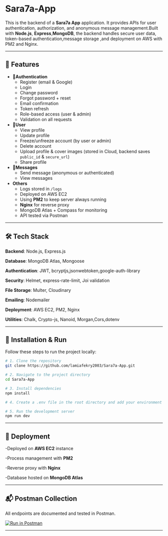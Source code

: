 # Sara7a-App
This is the backend of a **Sara7a App** application.   It provides APIs for user authentication, authorization, and anonymous message management.Built with **Node.js**, **Express**,**MongoDB**, the backend handles secure user data, token-based authentication,message storage ,and deployment on AWS with PM2 and Nginx.

----------------------------------------------
## 🚀 Features

- **🔐Authentication**
  - Register (email & Google)
  - Login
  - Change password
  - Forgot password + reset
  - Email confirmation
  - Token refresh
  - Role-based access (user & admin)
  - Validation on all requests
- **👤User**
  - View profile
  - Update profile
  - Freeze/unfreeze account (by user or admin)
  - Delete account
  - Upload profile & cover images (stored in Cloud, backend saves `public_id` & `secure_url`)
  - Share profile
- **💌Messages**
  - Send message (anonymous or authenticated)
  - View messages
- **Others**
  - Logs stored in `/logs`
  - Deployed on AWS EC2
  - Using **PM2** to keep server always running
  - **Nginx** for reverse proxy
  - MongoDB Atlas + Compass for monitoring
  - API tested via Postman

--------------------------------------------------------

## 🛠️ Tech Stack

**Backend**: Node.js, Express.js

**Database**: MongoDB Atlas, Mongoose

**Authentication**: JWT, bcryptjs,jsonwebtoken,google-auth-library

**Security**: Helmet, express-rate-limit, Joi validation

**File Storage**: Multer, Cloudinary

**Emailing**: Nodemailer

**Deployment**: AWS EC2, PM2, Nginx

**Utilities**: Chalk, Crypto-js, Nanoid, Morgan,Cors,dotenv

------------------------------------------------------

## 🚀 Installation & Run

Follow these steps to run the project locally:

```bash
# 1. Clone the repository
git clone https://github.com/lamiafekry2003/Sara7a-App.git

# 2. Navigate to the project directory
cd Sara7a-App

# 3. Install dependencies
npm install

# 4. Create a .env file in the root directory and add your environment variables

# 5. Run the development server
npm run dev
```
--------------------------------------------------------------

## 🚀 Deployment

-Deployed on **AWS EC2** instance

-Process management with **PM2**

-Reverse proxy with **Nginx**

-Database hosted on **MongoDB Atlas**

----------------------------------------------------------------

## 📬 Postman Collection
All endpoints are documented and tested in Postman.  

[![Run in Postman](https://run.pstmn.io/button.svg)](./postman/Sara7a%20App.postman_collection.json)

-------------------------------------------------------------------


